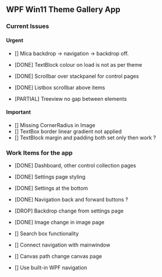 ## WPF Win11 Theme Gallery App

### Current Issues

#### Urgent
- [] Mica backdrop -> navigation -> backdrop off.

- [DONE] TextBlock colour on load is not as per theme
- [DONE] Scrollbar over stackpanel for control pages
- [DONE] Listbox scrollbar above items
- [PARTIAL] Treeview no gap between elements
#### Important
- [] Missing CornerRadius in Image
- [] TextBox border linear gradient not applied
- [] TextBlock margin and padding both set only then work ?

### Work Items for the app

- [DONE] Dashboard, other control collection pages
- [DONE] Settings page styling
- [DONE] Settings at the bottom
- [DONE] Navigation back and forward buttons ?
- [DROP] Backdrop change from settings page
- [DONE] Image change in image page
- [] Search box functionality
- [] Connect navigation with mainwindow

- [] Canvas path change canvas page

- [] Use built-in WPF navigation